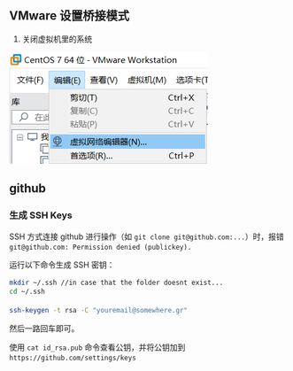## VMware 设置桥接模式

1. 关闭虚拟机里的系统

![image-20191229140019905](images\image-20191229140019905.png)







## github

### 生成 SSH Keys

SSH 方式连接 github 进行操作（如 `git clone git@github.com:...`）时，报错 `git@github.com: Permission denied (publickey).`

运行以下命令生成 SSH 密钥：

```bash
mkdir ~/.ssh //in case that the folder doesnt exist...
cd ~/.ssh

ssh-keygen -t rsa -C "youremail@somewhere.gr"
```

然后一路回车即可。

使用 `cat id_rsa.pub` 命令查看公钥，并将公钥加到 `https://github.com/settings/keys` 